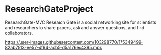 # ResearchGateProject
ResearchGate-MVC Research Gate is a social networking site for scientists and researchers to share papers, ask and answer questions, and find collaborators.


https://user-images.githubusercontent.com/103298770/175349499-82ab7913-ee57-4f94-acb5-d5a176ec4395.mp4

